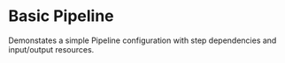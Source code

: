# Basic Pipeline

Demonstates a simple Pipeline configuration with step dependencies and input/output resources.
